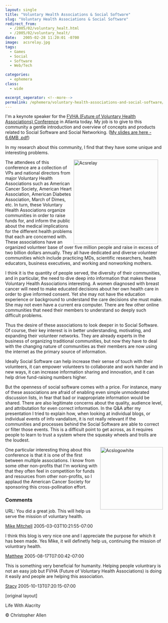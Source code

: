 ```yaml
---
layout: single
title: "Voluntary Health Associations & Social Software"
slug: "Voluntary Health Associations & Social Software"
redirect_from:
  - /2005/02/voluntary_healt.html
  - /2005/02/voluntary_healt/
date:   2005-02-28 11:20:01 -0700
image:  acsrelay.jpg
tags:   
  - Games 
  - Social
  - Software
  - Web/Tech

categories:
  - ephemera
class:
  - wide

excerpt_seperator: <!--more-->
permalink: /ephemera/voluntary-health-associations-and-social-software/
---
```


I'm a keynote speaker for the [FVHA (Future of Voluntary Health Associations) Conference](http://www.nvhainnovations.org/2005/index.htm) in Atlanta today. My job is to give to this community a gentle introduction and overview of concepts and products related to Social Software and Social Networking. ([My slides are here - 6.6MB .pdf](http://web.lifewithalacrity.com/christophera/FVHA_Social_Software_Keynote_Presentation.pdf))

In my research about this community, I find that they have some unique and interesting problems.

<img width="270px" style=" margin-right:15px" align="right"  src="{{ site.url }}{{ site.baseurl }}/assets/images/acsrelay.jpg" alt="Acsrelay"/> The attendees of this conference are a collection of VPs and national directors from major Voluntary Health Associations such as American Cancer Society, American Heart Association, American Diabetes Association, March of Dimes, etc. In turn, these Voluntary Health Associations organize communities in order to raise funds for, and inform the public about the medical implications for the different health problems that each are concerned with. These associations have an organized volunteer base of over five million people and raise in excess of two billion dollars annually. They all have dedicated and diverse volunteer communities which include practicing MDs, scientific researchers, health educators, business executives, and working and nonworking mothers.

I think it is the quantity of people served, the diversity of their communities, and in particular, the need to dive deep into information that makes these Voluntary Health Associations interesting. A women diagnosed with breast cancer will need to make educated decisions about her own health care in order to give informed consent. Yet she may not have the education experience or background to understand the care decisions she must make. She may not even have a current era computer. There are few other online communities that need their members to understand so deeply such difficult problems.

Thus the desire of these associations to look deeper in to Social Software. Of course, their key interest is in better understanding, motivating, and expanding their volunteer networks. They are already experts in the business of organizing traditional communities, but now they have to deal with the changing nature of communities as their members are now using the internet as the primary source of information.

Ideally Social Software can help increase their sense of touch with their volunteers, it can empower volunteers to collaborate and work harder and in new ways, it can increase information sharing and innovation, and it can help drive fund-raising numbers higher.

But the openness of social software comes with a price. For instance, many of these associations are afraid of enabling even simple unmoderated discussion lists, in fear that bad or inappropriate information would be shared. There are also legitimate concerns about the quality, audience level, and attributation for even correct information. In the Q&A after my presentation I tried to explain how, when looking at individual blogs, or individual events of info vandalism, it is not really relevant if the communities and processes behind the Social Software are able to correct or filter those events. This is a difficult point to get across, as it requires people to learn to trust a system where the squeaky wheels and trolls are the loudest.

<img width="200px" align="right"  src="{{ site.url }}{{ site.baseurl }}/assets/images/acslogowhite.gif" alt="Acslogowhite"/> One particular interesting thing about this conference is that it is one of the first between multiple associations. I know from some other non-profits that I'm working with that they often feel in competition for funds and resources from other non-profits, so I applaud the American Cancer Society for sponsoring this cross-pollination effort.

### Comments

URL: You did a great job. This will help us serve the mission of voluntary health.

[Mike Mitchell](#) 2005-03-03T10:21:55-07:00

I think this blog is very nice one and I appreciate the purpose for which it has been made. Yes Mike, it will definetly help us, continuing the mission of voluntrary health.

[Matthew](http://www.safemeds.com) 2005-08-17T07:00:42-07:00

This is something very beneficial for humanity. Helping people voluntrary is not an easy job but FVHA (Future of Voluntary Health Associations) is doing it easily and people are helping this association.

[Stacy](http://www.safehealthdirect.com) 2005-10-13T07:20:15-07:00

[original layout]

<!-- [Social Software](/tags/social-software/) [Web/Tech](/tags/web/tech/) [Weblogs](/tags/weblogs/) [Wiki](/tags/wiki/) [social software](/tags/social-software/) [social networks](/tags/social-networks/) [voluntary health associations](/tags/voluntary-health-associations/) [conference](/tags/conference/) [american cancer society.](/tags/american-cancer-society./) -->

Life With Alacrity

© Christopher Allen
